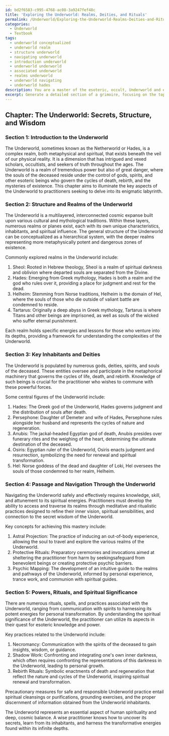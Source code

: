 ```yaml
---
id: bd2f6583-c995-4768-ac08-3a9247fef48c
title: 'Exploring the Underworld: Realms, Deities, and Rituals'
permalink: /Underworld/Exploring-the-Underworld-Realms-Deities-and-Rituals/
categories:
  - Underworld
  - Textbook
tags:
  - underworld conceptualized
  - underworld realm
  - structure underworld
  - navigating underworld
  - introduction underworld
  - underworld underworld
  - associated underworld
  - realms underworld
  - underworld navigating
  - underworld hades
description: You are a master of the esoteric, occult, Underworld and education, you have written many textbooks on the subject in ways that provide students with rich and deep understanding of the subject. You are being asked to write textbook-like sections on a topic and you do it with full context, explainability, and reliability in accuracy to the true facts of the topic at hand, in a textbook style that a student would easily be able to learn from, in a rich, engaging, and contextual way. Always include relevant context (such as formulas and history), related concepts, and in a way that someone can gain deep insights from.
excerpt: Generate a detailed section of a grimoire, focusing on the topic of the Underworld that will provide a student with comprehensive knowledge and understanding. Elaborate on the structure, inhabitants, passage and navigation, powers, and spiritual significance associated with the Underworld, as well as any relevant rituals, spells, or precautions that an aspiring occultist or practitioner should know.
---
```

## Chapter: The Underworld: Secrets, Structure, and Wisdom

### Section 1: Introduction to the Underworld

The Underworld, sometimes known as the Netherworld or Hades, is a complex realm, both metaphysical and spiritual, that exists beneath the veil of our physical reality. It is a dimension that has intrigued and vexed scholars, occultists, and seekers of truth throughout the ages. The Underworld is a realm of tremendous power but also of great danger, where the souls of the deceased reside under the control of gods, spirits, and other esoteric beings who govern the cycles of death, rebirth, and the mysteries of existence. This chapter aims to illuminate the key aspects of the Underworld to practitioners seeking to delve into its enigmatic labyrinth.

### Section 2: Structure and Realms of the Underworld

The Underworld is a multilayered, interconnected cosmic expanse built upon various cultural and mythological traditions. Within these layers, numerous realms or planes exist, each with its own unique characteristics, inhabitants, and spiritual influence. The general structure of the Underworld can be conceptualized as a hierarchical system, with the deeper realms representing more metaphysically potent and dangerous zones of existence.

Commonly explored realms in the Underworld include:

1. Sheol: Rooted in Hebrew theology, Sheol is a realm of spiritual darkness and oblivion where departed souls are separated from the Divine.
2. Hades: Emerging from Greek mythology, Hades is both a realm and the god who rules over it, providing a place for judgment and rest for the dead.
3. Helheim: Stemming from Norse traditions, Helheim is the domain of Hel, where the souls of those who die outside of valiant battle are condemned to reside.
4. Tartarus: Originally a deep abyss in Greek mythology, Tartarus is where Titans and other beings are imprisoned, as well as souls of the wicked who suffer eternal punishment. 

Each realm holds specific energies and lessons for those who venture into its depths, providing a framework for understanding the complexities of the Underworld.

### Section 3: Key Inhabitants and Deities

The Underworld is populated by numerous gods, deities, spirits, and souls of the deceased. These entities oversee and participate in the metaphorical machinery that governs the cycles of life, death, and rebirth. Knowledge of such beings is crucial for the practitioner who wishes to commune with these powerful forces.

Some central figures of the Underworld include:

1. Hades: The Greek god of the Underworld, Hades governs judgment and the distribution of souls after death.
2. Persephone: Daughter of Demeter and wife of Hades, Persephone rules alongside her husband and represents the cycles of nature and regeneration.
3. Anubis: The jackal-headed Egyptian god of death, Anubis presides over funerary rites and the weighing of the heart, determining the ultimate destination of the deceased.
4. Osiris: Egyptian ruler of the Underworld, Osiris enacts judgment and resurrection, symbolizing the need for renewal and spiritual transformation.
5. Hel: Norse goddess of the dead and daughter of Loki, Hel oversees the souls of those condemned to her realm, Helheim.

### Section 4: Passage and Navigation Through the Underworld

Navigating the Underworld safely and effectively requires knowledge, skill, and attunement to its spiritual energies. Practitioners must develop the ability to access and traverse its realms through meditative and ritualistic practices designed to refine their inner vision, spiritual sensibilities, and connection to the secret wisdom of the Underworld.

Key concepts for achieving this mastery include:

1. Astral Projection: The practice of inducing an out-of-body experience, allowing the soul to travel and explore the various realms of the Underworld.
2. Protective Rituals: Preparatory ceremonies and invocations aimed at sheltering the practitioner from harm by seekingsafeguard from benevolent beings or creating protective psychic barriers.
3. Psychic Mapping: The development of an intuitive guide to the realms and pathways of the Underworld, informed by personal experience, trance work, and communion with spiritual guides.

### Section 5: Powers, Rituals, and Spiritual Significance

There are numerous rituals, spells, and practices associated with the Underworld, ranging from communication with spirits to harnessing its potent energies for personal transformation. By understanding the spiritual significance of the Underworld, the practitioner can utilize its aspects in their quest for esoteric knowledge and power.

Key practices related to the Underworld include:

1. Necromancy: Communication with the spirits of the deceased to gain insights, wisdom, or guidance.
2. Shadow Work: Confronting and integrating one's own inner darkness, which often requires confronting the representations of this darkness in the Underworld, leading to personal growth.
3. Rebirth Rituals: Symbolic enactments of death and regeneration that reflect the nature and cycles of the Underworld, inspiring spiritual renewal and transformation.

Precautionary measures for safe and responsible Underworld practice entail spiritual cleansings or purifications, grounding exercises, and the proper discernment of information obtained from the Underworld inhabitants.

The Underworld represents an essential aspect of human spirituality and deep, cosmic balance. A wise practitioner knows how to uncover its secrets, learn from its inhabitants, and harness the transformative energies found within its infinite depths.
